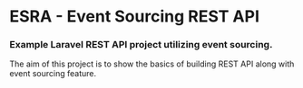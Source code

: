# ESRA - Event Sourcing REST API
### Example Laravel REST API project utilizing event sourcing.
The aim of this project is to show the basics of building REST API along with event sourcing feature.
